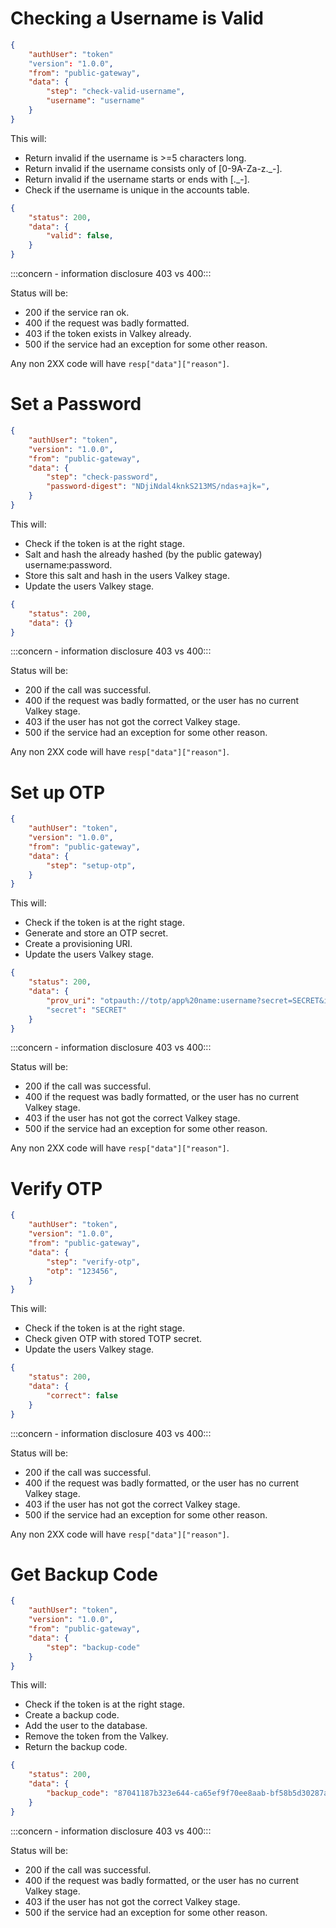 # Checking a Username is Valid
```json
{
    "authUser": "token"
    "version": "1.0.0",
    "from": "public-gateway",
    "data": {
        "step": "check-valid-username",
        "username": "username"
    }
}
```

This will:
- Return invalid if the username is >=5 characters long.
- Return invalid if the username consists only of [0-9A-Za-z._-].
- Return invalid if the username starts or ends with [._-].
- Check if the username is unique in the accounts table.

```json
{
    "status": 200,
    "data": {
        "valid": false,
    }
}
```

:::concern - information disclosure 403 vs 400:::

Status will be:
- 200 if the service ran ok.
- 400 if the request was badly formatted.
- 403 if the token exists in Valkey already.
- 500 if the service had an exception for some other reason.

Any non 2XX code will have `resp["data"]["reason"]`.

# Set a Password
```json
{
    "authUser": "token",
    "version": "1.0.0",
    "from": "public-gateway",
    "data": {
        "step": "check-password",
        "password-digest": "NDjiNdal4knkS213MS/ndas+ajk=",
    }
}
```

This will:
- Check if the token is at the right stage.
- Salt and hash the already hashed (by the public gateway) username:password.
- Store this salt and hash in the users Valkey stage.
- Update the users Valkey stage.

```json
{
    "status": 200,
    "data": {}
}
```

:::concern - information disclosure 403 vs 400:::

Status will be:
- 200 if the call was successful.
- 400 if the request was badly formatted, or the user has no current Valkey stage.
- 403 if the user has not got the correct Valkey stage.
- 500 if the service had an exception for some other reason.

Any non 2XX code will have `resp["data"]["reason"]`.

# Set up OTP
```json
{
    "authUser": "token",
    "version": "1.0.0",
    "from": "public-gateway",
    "data": {
        "step": "setup-otp",
    }
}
```

This will:
- Check if the token is at the right stage.
- Generate and store an OTP secret.
- Create a provisioning URI.
- Update the users Valkey stage.

```json
{
    "status": 200,
    "data": {
        "prov_uri": "otpauth://totp/app%20name:username?secret=SECRET&issuer=app%20name"
        "secret": "SECRET"
    }
}
```

:::concern - information disclosure 403 vs 400:::

Status will be:
- 200 if the call was successful.
- 400 if the request was badly formatted, or the user has no current Valkey stage.
- 403 if the user has not got the correct Valkey stage.
- 500 if the service had an exception for some other reason.

Any non 2XX code will have `resp["data"]["reason"]`.

# Verify OTP
```json
{
    "authUser": "token",
    "version": "1.0.0",
    "from": "public-gateway",
    "data": {
        "step": "verify-otp",
        "otp": "123456",
    }
}
```

This will:
- Check if the token is at the right stage.
- Check given OTP with stored TOTP secret.
- Update the users Valkey stage.

```json
{
    "status": 200,
    "data": {
        "correct": false
    }
}
```

:::concern - information disclosure 403 vs 400:::

Status will be:
- 200 if the call was successful.
- 400 if the request was badly formatted, or the user has no current Valkey stage.
- 403 if the user has not got the correct Valkey stage.
- 500 if the service had an exception for some other reason.

Any non 2XX code will have `resp["data"]["reason"]`.

# Get Backup Code
```json
{
    "authUser": "token",
    "version": "1.0.0",
    "from": "public-gateway",
    "data": {
        "step": "backup-code"
    }
}
```

This will:
- Check if the token is at the right stage.
- Create a backup code.
- Add the user to the database.
- Remove the token from the Valkey.
- Return the backup code.

```json
{
    "status": 200,
    "data": {
        "backup_code": "87041187b323e644-ca65ef9f70ee8aab-bf58b5d30287a7f2-8d3d3f60f4646b03"
    }
}
```

:::concern - information disclosure 403 vs 400:::

Status will be:
- 200 if the call was successful.
- 400 if the request was badly formatted, or the user has no current Valkey stage.
- 403 if the user has not got the correct Valkey stage.
- 500 if the service had an exception for some other reason.
